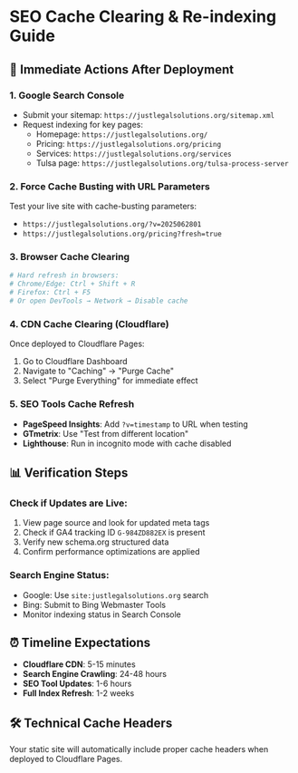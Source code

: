 # SEO Cache Clearing & Re-indexing Guide

## 🔄 **Immediate Actions After Deployment**

### **1. Google Search Console**
- Submit your sitemap: `https://justlegalsolutions.org/sitemap.xml`
- Request indexing for key pages:
  - Homepage: `https://justlegalsolutions.org/`
  - Pricing: `https://justlegalsolutions.org/pricing`
  - Services: `https://justlegalsolutions.org/services`
  - Tulsa page: `https://justlegalsolutions.org/tulsa-process-server`

### **2. Force Cache Busting with URL Parameters**
Test your live site with cache-busting parameters:
- `https://justlegalsolutions.org/?v=2025062801`
- `https://justlegalsolutions.org/pricing?fresh=true`

### **3. Browser Cache Clearing**
```bash
# Hard refresh in browsers:
# Chrome/Edge: Ctrl + Shift + R
# Firefox: Ctrl + F5
# Or open DevTools → Network → Disable cache
```

### **4. CDN Cache Clearing (Cloudflare)**
Once deployed to Cloudflare Pages:
1. Go to Cloudflare Dashboard
2. Navigate to "Caching" → "Purge Cache"
3. Select "Purge Everything" for immediate effect

### **5. SEO Tools Cache Refresh**
- **PageSpeed Insights**: Add `?v=timestamp` to URL when testing
- **GTmetrix**: Use "Test from different location" 
- **Lighthouse**: Run in incognito mode with cache disabled

## 📊 **Verification Steps**

### **Check if Updates are Live:**
1. View page source and look for updated meta tags
2. Check if GA4 tracking ID `G-984ZD882EX` is present
3. Verify new schema.org structured data
4. Confirm performance optimizations are applied

### **Search Engine Status:**
- Google: Use `site:justlegalsolutions.org` search
- Bing: Submit to Bing Webmaster Tools
- Monitor indexing status in Search Console

## ⏰ **Timeline Expectations**
- **Cloudflare CDN**: 5-15 minutes
- **Search Engine Crawling**: 24-48 hours  
- **SEO Tool Updates**: 1-6 hours
- **Full Index Refresh**: 1-2 weeks

## 🛠️ **Technical Cache Headers**
Your static site will automatically include proper cache headers when deployed to Cloudflare Pages.
